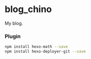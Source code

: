 # blog_chino
My blog.


### Plugin
``` bash
npm install hexo-math --save
npm install hexo-deployer-git --save
```
